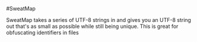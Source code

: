 #SweatMap

SweatMap takes a series of UTF-8 strings in and gives you an UTF-8 string out that's as small as possible while still being unique. This is great for obfuscating identifiers in files
